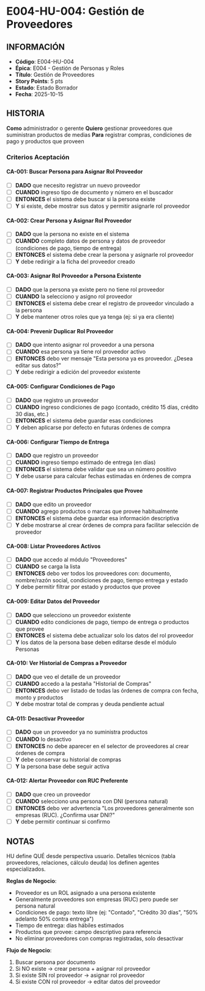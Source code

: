 # E004-HU-004: Gestión de Proveedores

## INFORMACIÓN
- **Código**: E004-HU-004
- **Épica**: E004 - Gestión de Personas y Roles
- **Título**: Gestión de Proveedores
- **Story Points**: 5 pts
- **Estado**: Estado Borrador
- **Fecha**: 2025-10-15

## HISTORIA
**Como** administrador o gerente
**Quiero** gestionar proveedores que suministran productos de medias
**Para** registrar compras, condiciones de pago y productos que proveen

### Criterios Aceptación

#### CA-001: Buscar Persona para Asignar Rol Proveedor
- [ ] **DADO** que necesito registrar un nuevo proveedor
- [ ] **CUANDO** ingreso tipo de documento y número en el buscador
- [ ] **ENTONCES** el sistema debe buscar si la persona existe
- [ ] **Y** si existe, debe mostrar sus datos y permitir asignarle rol proveedor

#### CA-002: Crear Persona y Asignar Rol Proveedor
- [ ] **DADO** que la persona no existe en el sistema
- [ ] **CUANDO** completo datos de persona y datos de proveedor (condiciones de pago, tiempo de entrega)
- [ ] **ENTONCES** el sistema debe crear la persona y asignarle rol proveedor
- [ ] **Y** debe redirigir a la ficha del proveedor creado

#### CA-003: Asignar Rol Proveedor a Persona Existente
- [ ] **DADO** que la persona ya existe pero no tiene rol proveedor
- [ ] **CUANDO** la selecciono y asigno rol proveedor
- [ ] **ENTONCES** el sistema debe crear el registro de proveedor vinculado a la persona
- [ ] **Y** debe mantener otros roles que ya tenga (ej: si ya era cliente)

#### CA-004: Prevenir Duplicar Rol Proveedor
- [ ] **DADO** que intento asignar rol proveedor a una persona
- [ ] **CUANDO** esa persona ya tiene rol proveedor activo
- [ ] **ENTONCES** debo ver mensaje "Esta persona ya es proveedor. ¿Desea editar sus datos?"
- [ ] **Y** debe redirigir a edición del proveedor existente

#### CA-005: Configurar Condiciones de Pago
- [ ] **DADO** que registro un proveedor
- [ ] **CUANDO** ingreso condiciones de pago (contado, crédito 15 días, crédito 30 días, etc.)
- [ ] **ENTONCES** el sistema debe guardar esas condiciones
- [ ] **Y** deben aplicarse por defecto en futuras órdenes de compra

#### CA-006: Configurar Tiempo de Entrega
- [ ] **DADO** que registro un proveedor
- [ ] **CUANDO** ingreso tiempo estimado de entrega (en días)
- [ ] **ENTONCES** el sistema debe validar que sea un número positivo
- [ ] **Y** debe usarse para calcular fechas estimadas en órdenes de compra

#### CA-007: Registrar Productos Principales que Provee
- [ ] **DADO** que edito un proveedor
- [ ] **CUANDO** agrego productos o marcas que provee habitualmente
- [ ] **ENTONCES** el sistema debe guardar esa información descriptiva
- [ ] **Y** debe mostrarse al crear órdenes de compra para facilitar selección de proveedor

#### CA-008: Listar Proveedores Activos
- [ ] **DADO** que accedo al módulo "Proveedores"
- [ ] **CUANDO** se carga la lista
- [ ] **ENTONCES** debo ver todos los proveedores con: documento, nombre/razón social, condiciones de pago, tiempo entrega y estado
- [ ] **Y** debe permitir filtrar por estado y productos que provee

#### CA-009: Editar Datos del Proveedor
- [ ] **DADO** que selecciono un proveedor existente
- [ ] **CUANDO** edito condiciones de pago, tiempo de entrega o productos que provee
- [ ] **ENTONCES** el sistema debe actualizar solo los datos del rol proveedor
- [ ] **Y** los datos de la persona base deben editarse desde el módulo Personas

#### CA-010: Ver Historial de Compras a Proveedor
- [ ] **DADO** que veo el detalle de un proveedor
- [ ] **CUANDO** accedo a la pestaña "Historial de Compras"
- [ ] **ENTONCES** debo ver listado de todas las órdenes de compra con fecha, monto y productos
- [ ] **Y** debe mostrar total de compras y deuda pendiente actual

#### CA-011: Desactivar Proveedor
- [ ] **DADO** que un proveedor ya no suministra productos
- [ ] **CUANDO** lo desactivo
- [ ] **ENTONCES** no debe aparecer en el selector de proveedores al crear órdenes de compra
- [ ] **Y** debe conservar su historial de compras
- [ ] **Y** la persona base debe seguir activa

#### CA-012: Alertar Proveedor con RUC Preferente
- [ ] **DADO** que creo un proveedor
- [ ] **CUANDO** selecciono una persona con DNI (persona natural)
- [ ] **ENTONCES** debo ver advertencia "Los proveedores generalmente son empresas (RUC). ¿Confirma usar DNI?"
- [ ] **Y** debe permitir continuar si confirmo

## NOTAS
HU define QUÉ desde perspectiva usuario. Detalles técnicos (tabla proveedores, relaciones, cálculo deuda) los definen agentes especializados.

**Reglas de Negocio**:
- Proveedor es un ROL asignado a una persona existente
- Generalmente proveedores son empresas (RUC) pero puede ser persona natural
- Condiciones de pago: texto libre (ej: "Contado", "Crédito 30 días", "50% adelanto 50% contra entrega")
- Tiempo de entrega: días hábiles estimados
- Productos que provee: campo descriptivo para referencia
- No eliminar proveedores con compras registradas, solo desactivar

**Flujo de Negocio**:
1. Buscar persona por documento
2. Si NO existe → crear persona + asignar rol proveedor
3. Si existe SIN rol proveedor → asignar rol proveedor
4. Si existe CON rol proveedor → editar datos del proveedor
